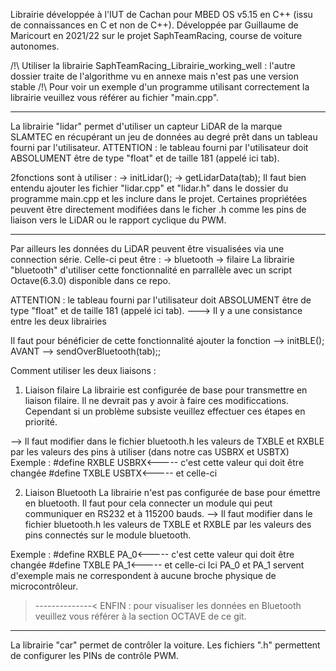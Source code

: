 Librairie développée à l'IUT de Cachan pour MBED OS v5.15 en C++ (issu de connaissances en C et non de C++).
Développée par Guillaume de Maricourt en 2021/22 sur le projet SaphTeamRacing, course de voiture autonomes.



/!\ Utiliser la librairie SaphTeamRacing_Librairie_working_well : l'autre dossier traite de l'algorithme vu en annexe mais n'est pas une version stable
/!\ Pour voir un exemple d'un programme utilisant correctement la librairie veuillez vous référer au fichier "main.cpp".


************************************************************************************
La librairie "lidar" permet d'utiliser un capteur LiDAR de la marque SLAMTEC en récupérant un jeu de données au degré prêt dans un tableau fourni par l'utilisateur.
ATTENTION : le tableau fourni par l'utilisateur doit ABSOLUMENT être de type "float" et de taille 181 (appelé ici tab).

2fonctions sont à utiliser :
-> initLidar();
-> getLidarData(tab);
Il faut bien entendu ajouter les fichier "lidar.cpp" et "lidar.h" dans le dossier du programme main.cpp et les inclure dans le projet.
Certaines propriétées peuvent être directement modifiées dans le ficher .h comme les pins de liaison vers le LiDAR ou le rapport cyclique du PWM.


************************************************************************************
Par ailleurs les données du LiDAR peuvent être visualisées via une connection série. Celle-ci peut être :
-> bluetooth
-> filaire
La librairie "bluetooth" d'utiliser cette fonctionnalité en parrallèle avec un script Octave(6.3.0) disponible dans ce repo.

ATTENTION : le tableau fourni par l'utilisateur doit ABSOLUMENT être de type "float" et de taille 181 (appelé ici tab).
---> Il y a une consistance entre les deux librairies

Il faut pour bénéficier de cette fonctionnalité ajouter la fonction 
--> initBLE();
AVANT --> sendOverBluetooth(tab);;


Comment utiliser les deux liaisons :
  1) Liaison filaire
La librairie est configurée de base pour transmettre en liaison filaire. Il ne devrait pas y avoir à faire ces modificcations. 
Cependant si un problème subsiste veuillez effectuer ces étapes en priorité.

--> Il faut modifier dans le fichier bluetooth.h les valeurs de TXBLE et RXBLE par les valeurs des pins à utiliser (dans notre cas USBRX et USBTX)
Exemple :
#define RXBLE USBRX<----- c'est cette valeur qui doit être changée
#define TXBLE USBTX<----- et celle-ci

  2) Liaison Bluetooth
La librairie n'est pas configurée de base pour émettre en bluetooth. Il faut pour cela connecter un module qui peut communiquer en RS232 et à 115200 bauds.
--> Il faut modifier dans le fichier bluetooth.h les valeurs de TXBLE et RXBLE par les valeurs des pins connectés sur le module bluetooth.

Exemple :
#define RXBLE PA_0<----- c'est cette valeur qui doit être changée
#define TXBLE PA_1<----- et celle-ci
Ici PA_0 et PA_1 servent d'exemple mais ne correspondent à aucune broche physique de microcontrôleur.

>--------------<
ENFIN : pour visualiser les données en Bluetooth veuillez vous référer à la section OCTAVE de ce git.


************************************************************************************
La librairie "car" permet de contrôler la voiture. Les fichiers ".h" permettent de configurer les PINs de contrôle PWM.